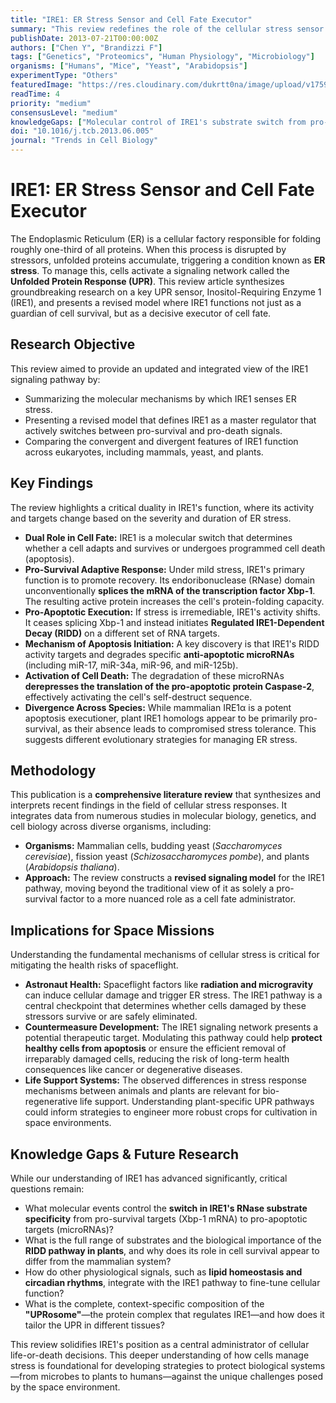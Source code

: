 ```yaml
---
title: "IRE1: ER Stress Sensor and Cell Fate Executor"
summary: "This review redefines the role of the cellular stress sensor IRE1, revealing it as a master regulator that actively decides between cell survival and programmed cell death. Under severe stress, IRE1 switches its function to degrade specific microRNAs, thereby activating pro-apoptotic proteins and executing cell death, a critical mechanism for managing cellular damage."
publishDate: 2013-07-21T00:00:00Z
authors: ["Chen Y", "Brandizzi F"]
tags: ["Genetics", "Proteomics", "Human Physiology", "Microbiology"]
organisms: ["Humans", "Mice", "Yeast", "Arabidopsis"]
experimentType: "Others"
featuredImage: "https://res.cloudinary.com/dukrtt0na/image/upload/v1759636904/iu8cb9myyfef61frxotm.jpg"
readTime: 4
priority: "medium"
consensusLevel: "medium"
knowledgeGaps: ["Molecular control of IRE1's substrate switch from pro-survival to pro-apoptotic targets", "Biological significance of the RIDD pathway in plants", "Integration of lipid and circadian signals with the IRE1 pathway", "Context-specific composition and regulation of the IRE1 protein complex (UPRosome)"]
doi: "10.1016/j.tcb.2013.06.005"
journal: "Trends in Cell Biology"
---
```


# IRE1: ER Stress Sensor and Cell Fate Executor

The Endoplasmic Reticulum (ER) is a cellular factory responsible for folding roughly one-third of all proteins. When this process is disrupted by stressors, unfolded proteins accumulate, triggering a condition known as **ER stress**. To manage this, cells activate a signaling network called the **Unfolded Protein Response (UPR)**. This review article synthesizes groundbreaking research on a key UPR sensor, Inositol-Requiring Enzyme 1 (IRE1), and presents a revised model where IRE1 functions not just as a guardian of cell survival, but as a decisive executor of cell fate.

## Research Objective

This review aimed to provide an updated and integrated view of the IRE1 signaling pathway by:
- Summarizing the molecular mechanisms by which IRE1 senses ER stress.
- Presenting a revised model that defines IRE1 as a master regulator that actively switches between pro-survival and pro-death signals.
- Comparing the convergent and divergent features of IRE1 function across eukaryotes, including mammals, yeast, and plants.

## Key Findings

The review highlights a critical duality in IRE1's function, where its activity and targets change based on the severity and duration of ER stress.

- **Dual Role in Cell Fate:** IRE1 is a molecular switch that determines whether a cell adapts and survives or undergoes programmed cell death (apoptosis).
- **Pro-Survival Adaptive Response:** Under mild stress, IRE1's primary function is to promote recovery. Its endoribonuclease (RNase) domain unconventionally **splices the mRNA of the transcription factor Xbp-1**. The resulting active protein increases the cell's protein-folding capacity.
- **Pro-Apoptotic Execution:** If stress is irremediable, IRE1's activity shifts. It ceases splicing Xbp-1 and instead initiates **Regulated IRE1-Dependent Decay (RIDD)** on a different set of RNA targets.
- **Mechanism of Apoptosis Initiation:** A key discovery is that IRE1's RIDD activity targets and degrades specific **anti-apoptotic microRNAs** (including miR-17, miR-34a, miR-96, and miR-125b).
- **Activation of Cell Death:** The degradation of these microRNAs **derepresses the translation of the pro-apoptotic protein Caspase-2**, effectively activating the cell's self-destruct sequence.
- **Divergence Across Species:** While mammalian IRE1α is a potent apoptosis executioner, plant IRE1 homologs appear to be primarily pro-survival, as their absence leads to compromised stress tolerance. This suggests different evolutionary strategies for managing ER stress.

## Methodology

This publication is a **comprehensive literature review** that synthesizes and interprets recent findings in the field of cellular stress responses. It integrates data from numerous studies in molecular biology, genetics, and cell biology across diverse organisms, including:
- **Organisms:** Mammalian cells, budding yeast (*Saccharomyces cerevisiae*), fission yeast (*Schizosaccharomyces pombe*), and plants (*Arabidopsis thaliana*).
- **Approach:** The review constructs a **revised signaling model** for the IRE1 pathway, moving beyond the traditional view of it as solely a pro-survival factor to a more nuanced role as a cell fate administrator.

## Implications for Space Missions

Understanding the fundamental mechanisms of cellular stress is critical for mitigating the health risks of spaceflight.
- **Astronaut Health:** Spaceflight factors like **radiation and microgravity** can induce cellular damage and trigger ER stress. The IRE1 pathway is a central checkpoint that determines whether cells damaged by these stressors survive or are safely eliminated.
- **Countermeasure Development:** The IRE1 signaling network presents a potential therapeutic target. Modulating this pathway could help **protect healthy cells from apoptosis** or ensure the efficient removal of irreparably damaged cells, reducing the risk of long-term health consequences like cancer or degenerative diseases.
- **Life Support Systems:** The observed differences in stress response mechanisms between animals and plants are relevant for bio-regenerative life support. Understanding plant-specific UPR pathways could inform strategies to engineer more robust crops for cultivation in space environments.

## Knowledge Gaps & Future Research

While our understanding of IRE1 has advanced significantly, critical questions remain:
- What molecular events control the **switch in IRE1's RNase substrate specificity** from pro-survival targets (Xbp-1 mRNA) to pro-apoptotic targets (microRNAs)?
- What is the full range of substrates and the biological importance of the **RIDD pathway in plants**, and why does its role in cell survival appear to differ from the mammalian system?
- How do other physiological signals, such as **lipid homeostasis and circadian rhythms**, integrate with the IRE1 pathway to fine-tune cellular function?
- What is the complete, context-specific composition of the **"UPRosome"**—the protein complex that regulates IRE1—and how does it tailor the UPR in different tissues?

This review solidifies IRE1's position as a central administrator of cellular life-or-death decisions. This deeper understanding of how cells manage stress is foundational for developing strategies to protect biological systems—from microbes to plants to humans—against the unique challenges posed by the space environment.